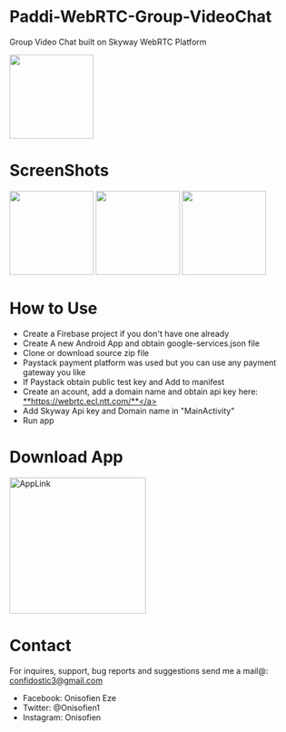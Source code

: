 # Paddi-WebRTC-Group-VideoChat
 Group Video Chat built on Skyway WebRTC Platform
 
<img src="https://github.com/Dev-Geek/Paddi-WebRTC-Group-VideoChat/blob/master/screenshots/icon.png" width="148">

# ScreenShots
<!--![alt text](https://github.com/Dev-Geek/Qubbe-QandA/blob/master/screenshots/1.png "1") -->
<p float="left">
<img src="https://github.com/Dev-Geek/Paddi-WebRTC-Group-VideoChat/blob/master/screenshots/1.png" width="148">
<img src="https://github.com/Dev-Geek/Paddi-WebRTC-Group-VideoChat/blob/master/screenshots/2.png" width="148">
<img src="https://github.com/Dev-Geek/Paddi-WebRTC-Group-VideoChat/blob/master/screenshots/3.png" width="148">
</p>

# How to Use
* Create a Firebase project if you don't have one already
* Create A new Android App and obtain google-services.json file
* Clone or download source zip file
* Paystack payment platform was used but you can use any payment gateway you like
* If Paystack obtain public test key and Add to manifest
* Create an acount, add a domain name and obtain api key here: <a href="https://webrtc.ecl.ntt.com/">**https://webrtc.ecl.ntt.com/**</a>
* Add Skyway Api key and Domain name in "MainActivity"
* Run app

# Download App
<a href="https://play.google.com/store/apps/details?id=live.paddi.android">
<img border="0" alt="AppLink" src="https://github.com/Dev-Geek/Paddi-WebRTC-Group-VideoChat/blob/master/screenshots/play_btn.png" width="240" target="_blank">
</a>
 

# Contact
For inquires, support, bug reports and suggestions send me a mail@: confidostic3@gmail.com

* Facebook: Onisofien Eze
* Twitter: @Onisofien1
* Instagram: Onisofien